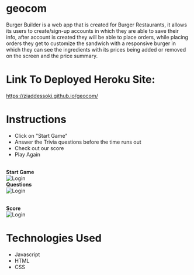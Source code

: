 # geocom


Burger Builder is a web app that is created for Burger Restaurants, it allows its users to create/sign-up accounts in which they are able to save their info, after account is created they will be able to place orders, while placing orders they get to customize the sandwich with a responsive burger in which they can see the ingredients with its prices being added or removed on the screen and the price summary.

# Link To Deployed Heroku Site:
https://ziaddessoki.github.io/geocom/

# Instructions
- Click on "Start Game"
- Answer the Trivia questions before the time runs out
- Check out our score
- Play Again


<br/><strong>Start Game</strong><br/> ![Login](./assets/images/start)
<br/><strong>Questions</strong> <br/> ![Login](./assets/burgerSummary.png) 

<br/><strong>Score</strong> <br/> ![Login](./assets/orderSummary.png)



# Technologies Used


- Javascript
- HTML
- CSS

